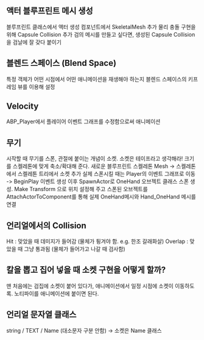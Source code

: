 ## 액터 블루프린트 메시 생성

블루프린트 클래스에서 액터 생성
컴포넌트에서 SkeletalMesh 추가
물리 충돌 구현을 위해 Capsule Collision 추가
검의 메시를 만들고 싶다면, 생성된 Capsule Collision을 검날에 잘 갖다 붙이기

## 블렌드 스페이스 (Blend Space)

특정 객체가 어떤 시점에서 어떤 애니메이션을 재생해야 하는지 블렌드 스페이스의 키프레임 뷰를 이용해 설정


## Velocity

ABP_Player에서 플레이어 이벤트 그래프를 수정함으로써 애니메이션


## 무기

시작할 때 무기를 스폰, 관절에 붙이는 개념이 소켓. 소켓은 테이프라고 생각해라!
크기를 스켈레톤에 맞게 축소/확대해 준다.
새로운 블루프린트 스켈레톤 Mesh -> 스켈레톤에서 스켈레톤 트리에서 소켓 추가
실제 스폰시킬 때는 Player의 이벤트 그래프로 이동 -> BeginPlay 이벤트 생성
이후 SpawnActor로 OneHand 오브젝트 클래스 스폰 생성.
Make Transform 으로 위치 설정해 주고
스폰된 오브젝트를 AttachActorToComponent를 통해 실제 OneHand메시와 Hand_OneHand 메시를 연결

## 언리얼에서의 Collision

Hit : 맞았을 때 데미지가 들어감 (물체가 튕겨야 함. e.g. 한조 갈래화살)
Overlap : 맞았을 때 그냥 통과됨 (물체가 들어가고 나갈 때 검사함)

## 칼을 뽑고 집어 넣을 때 소켓 구현을 어떻게 할까?

맨 처음에는 검집에 소켓이 붙어 있다가, 애니메이션에서 일정 시점에 소켓이 이동하도록.
노티파이를 애니메이션에 붙이면 된다.


## 언리얼 문자열 클래스

string / TEXT / Name (대소문자 구분 안함) -> 소켓은 Name 클래스